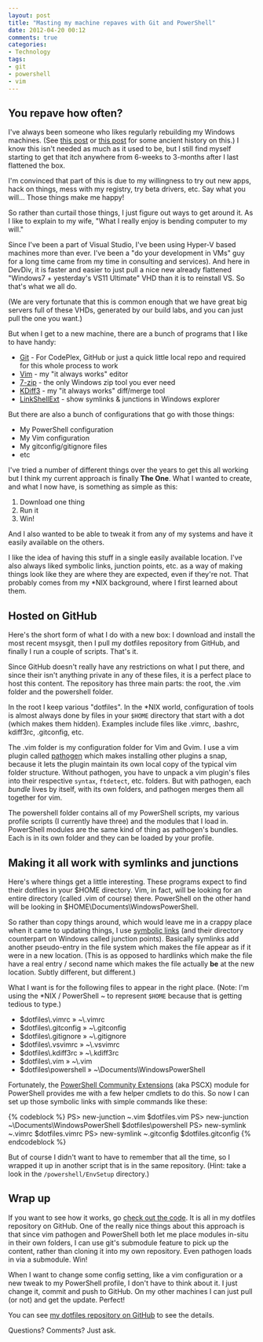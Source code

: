 ```yaml
---
layout: post
title: "Masting my machine repaves with Git and PowerShell"
date: 2012-04-20 00:12
comments: true
categories: 
- Technology
tags:
- git
- powershell
- vim
---
```


## You repave how often?

I've always been someone who likes regularly rebuilding my Windows machines.
(See [this post][agile-repave-1] or [this post][agile-repave-2] for some
ancient history on this.) I know this isn't needed as much as it used to be,
but I still find myself starting to get that itch anywhere from 6-weeks to
3-months after I last flattened the box.

I'm convinced that part of this is due to my willingness to try out new apps,
hack on things, mess with my registry, try beta drivers, etc. Say what you
will... Those things make me happy! 

So rather than curtail those things, I just figure out ways to get around it.
As I like to explain to my wife, "What I really enjoy is bending computer to
my will."

<!-- more -->

Since I've been a part of Visual Studio, I've been using Hyper-V based machines
more than ever. I've been a "do your development in VMs" guy for a long time
came from my time in consulting and services). And here in DevDiv, it is faster
and easier to just pull a nice new already flattened "Windows7 + yesterday's
VS11 Ultimate" VHD than it is to reinstall VS. So that's what we all do.

(We are very fortunate that this is common enough that we have great big
servers full of these VHDs, generated by our build labs, and you can just pull
the one you want.)

But when I get to a new machine, there are a bunch of programs that I like to
have handy:

* [Git][msysgit] - For CodePlex, GitHub or just a quick little local repo and required for
  this whole process to work
* [Vim][vim.org] - my "it always works" editor
* [7-zip][7zip.org] - the only Windows zip tool you ever need
* [KDiff3][kdiff3.sf.net] - my "it always works" diff/merge tool
* [LinkShellExt][linkshellext] - show symlinks & junctions in Windows explorer

But there are also a bunch of configurations that go with those things:

* My PowerShell configuration
* My Vim configuration
* My gitconfig/gitignore files
* etc

I've tried a number of different things over the years to get this all working
but I think my current approach is finally **The One**. What I wanted to create,
and what I now have, is something as simple as this:

1. Download one thing
2. Run it
3. Win!

And I also wanted to be able to tweak it from any of my systems and have it
easily available on the others.

I like the idea of having this stuff in a single easily available location.
I've also always liked symbolic links, junction points, etc. as a way of making
things look like they are where they are expected, even if they're not.  That
probably comes from my \*NIX background, where I first learned about them. 

## Hosted on GitHub

Here's the short form of what I do with a new box: I download and install the
most recent msysgit, then I pull my dotfiles repository from GitHub, and
finally I run a couple of scripts. That's it.

Since GitHub doesn't really have any restrictions on what I put there, and
since their isn't anything private in any of these files, it is a perfect place
to host this content. The repository has three main parts: the root, the .vim
folder and the powershell folder. 

In the root I keep various "dotfiles". In the \*NIX world, configuration of
tools is almost always done by files in your `$HOME` directory that start with a
dot (which makes them hidden). Examples include files like .vimrc, .bashrc,
kdiff3rc, .gitconfig, etc.

The .vim folder is my configuration folder for Vim and Gvim. I use a vim plugin
called [pathogen][pathogen] which makes installing other plugins a snap,
because it lets the plugin maintain its own local copy of the typical vim
folder structure.  Without pathogen, you have to unpack a vim plugin's files
into their respective `syntax`, `ftdetect`, etc. folders. But with pathogen,
each *bundle* lives by itself, with its own folders, and pathogen merges them
all together for vim.

The powershell folder contains all of my PowerShell scripts, my various profile
scripts (I currently have three) and the modules that I load in. PowerShell
modules are the same kind of thing as pathogen's bundles. Each is in its own
folder and they can be loaded by your profile.

## Making it all work with symlinks and junctions

Here's where things get a little interesting. These programs expect to find
their dotfiles in your $HOME directory. Vim, in fact, will be looking for an 
entire directory (called .vim of course) there. PowerShell on the other hand
will be looking in $HOME\Documents\WindowsPowerShell.

So rather than copy things around, which would leave me in a crappy place
when it came to updating things, I use [symbolic links][wikipedia-symlink]
(and their directory counterpart on Windows called junction points). Basically
symlinks add another pseudo-entry in the file system which makes the file
appear as if it were in a new location. (This is as opposed to hardlinks
which make the file have a real entry / second name which makes the file
actually **be** at the new location. Subtly different, but different.)

What I want is for the following files to appear in the right place. (Note:
I'm using the \*NIX / PowerShell ~ to represent `$HOME` because that is
getting tedious to type.)

* $dotfiles\\.vimrc &raquo; ~\\.vimrc
* $dotfiles\\.gitconfig &raquo; ~\\.gitconfig
* $dotfiles\\.gitignore &raquo; ~\\.gitignore
* $dotfiles\\.vsvimrc &raquo; ~\\.vsvimrc
* $dotfiles\\.kdiff3rc &raquo; ~\\.kdiff3rc
* $dotfiles\\.vim &raquo; ~\\.vim
* $dotfiles\\powershell &raquo; ~\Documents\WindowsPowerShell

Fortunately, the [PowerShell Community Extensions][pscx] (aka PSCX) module for 
PowerShell provides me with a few helper cmdlets to do this. So now
I can set up those symbolic links with simple commands like these:

{% codeblock %}
PS> new-junction ~\.vim $dotfiles\.vim
PS> new-junction ~\Documents\WindowsPowerShell $dotfiles\powershell
PS> new-symlink ~\.vimrc $dotfiles\.vimrc
PS> new-symlink ~\.gitconfig $dotfiles\.gitconfig
{% endcodeblock %}

But of course I didn't want to have to remember that all the time, so 
I wrapped it up in another script that is in the same repository. (Hint:
take a look in the `/powershell/EnvSetup` directory.)

## Wrap up

If you want to see how it works, go [check out the code][my-dotfiles-repo]. It
is all in my dotfiles repository on GitHub. One of the really nice things about
this approach is that since vim pathogen and PowerShell both let me place
modules in-situ in their own folders, I can use git's submodule feature to pick
up the content, rather than cloning it into my own repository. Even pathogen
loads in via a submodule. Win!

When I want to change some config setting, like a vim configuration or a new
tweak to my PowerShell profile, I don't have to think about it. I just change
it, commit and push to GitHub. On my other machines I can just pull (or not)
and get the update. Perfect!

You can see [my dotfiles repository on GitHub][my-dotfiles-repo] to see the details.

Questions? Comments? Just ask.

[my-dotfiles-repo]: https://github.com/PProvost/dotfiles
[agile-repave-1]: http://www.peterprovost.org/blog/2005/09/23/Machine-Repave-Trials-and-Tribulations/
[agile-repave-2]: http://www.peterprovost.org/blog/2007/07/16/Another-Agile-Computer-Repave-Done/
[wikipedia-symlink]: http://en.wikipedia.org/wiki/Symbolic_link
[vim.org]: http://www.vim.org/
[7zip.org]: http://7-zip.org/
[msysgit]: http://code.google.com/p/msysgit/
[kdiff3.sf.net]: http://kdiff3.sourceforge.net/
[linkshellext]: http://schinagl.priv.at/nt/hardlinkshellext/hardlinkshellext.html
[pathogen]: https://github.com/tpope/vim-pathogen
[pscx]: http://pscx.codeplex.com/
